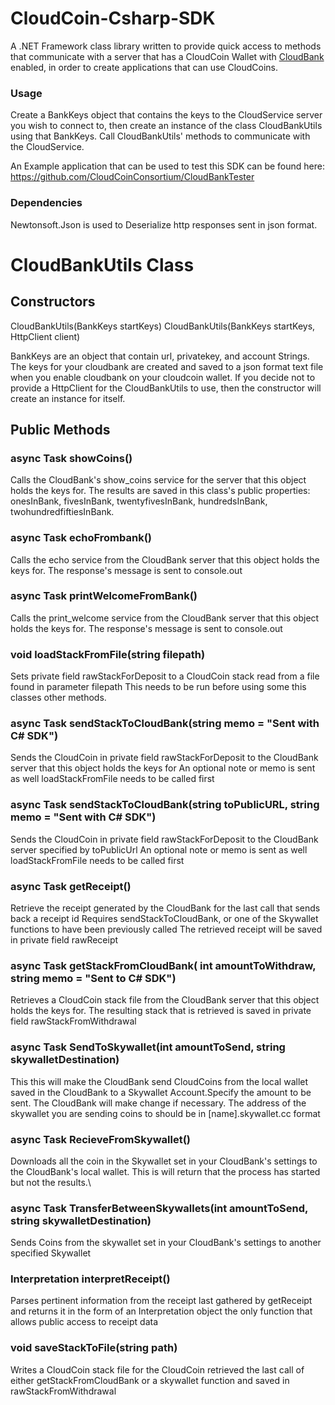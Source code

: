 CloudCoin-Csharp-SDK
====================

A .NET Framework class library written to provide quick access to methods that communicate with a server that has a CloudCoin Wallet with [CloudBank](https://github.com/CloudCoinConsortium/CloudBank-V2) enabled, in order to create applications that can use CloudCoins.

### Usage

Create a BankKeys object that contains the keys to the CloudService server you wish to connect to, then create an instance of the class CloudBankUtils using that BankKeys. Call CloudBankUtils' methods to communicate with the CloudService.

An Example application that can be used to test this SDK can be found here: 
https://github.com/CloudCoinConsortium/CloudBankTester

### Dependencies

Newtonsoft.Json is used to Deserialize http responses sent in json format.



# CloudBankUtils Class

## Constructors

CloudBankUtils(BankKeys startKeys)
CloudBankUtils(BankKeys startKeys, HttpClient client)

BankKeys are an object that contain url, privatekey, and account Strings. The keys for your cloudbank are created and saved to a json format text file when you enable cloudbank on your cloudcoin wallet.
If you decide not to provide a HttpClient for the CloudBankUtils to use, then the constructor will create an instance for itself.

## Public Methods

### async Task showCoins()
Calls the CloudBank's show_coins service for the server that this object holds the keys for.
The results are saved in this class's public properties: onesInBank, fivesInBank, twentyfivesInBank, hundredsInBank, twohundredfiftiesInBank.

### async Task echoFrombank()
Calls the echo service from the CloudBank server that this object holds the keys for.
The response's message is sent to console.out

### async Task printWelcomeFromBank()
Calls the print_welcome service from the CloudBank server that this object holds the keys for.
The response's message is sent to console.out

### void loadStackFromFile(string filepath)
Sets private field rawStackForDeposit to a CloudCoin stack read from a file found in parameter filepath
This needs to be run before using some this classes other methods.

### async Task sendStackToCloudBank(string memo = "Sent with C# SDK")
Sends the CloudCoin in private field rawStackForDeposit to the CloudBank server that this object holds the keys for
An optional note or memo is sent as well
loadStackFromFile needs to be called first

### async Task sendStackToCloudBank(string toPublicURL, string memo = "Sent with C# SDK")
Sends the CloudCoin in private field rawStackForDeposit to the CloudBank server specified by toPublicUrl
An optional note or memo is sent as well
loadStackFromFile needs to be called first

### async Task getReceipt()
Retrieve the receipt generated by the CloudBank for the last call that sends back a receipt id
Requires sendStackToCloudBank, or one of the Skywallet functions to have been previously called
The retrieved receipt will be saved in private field rawReceipt

### async Task getStackFromCloudBank( int amountToWithdraw, string memo = "Sent to C# SDK")
Retrieves a CloudCoin stack file from the CloudBank server that this object holds the keys for.
The resulting stack that is retrieved is saved in private field rawStackFromWithdrawal

### async Task SendToSkywallet(int amountToSend, string skywalletDestination)
This this will make the CloudBank send CloudCoins from the local wallet saved in the CloudBank to a Skywallet Account.Specify the amount to be sent. The CloudBank will make change if necessary.
The address of the skywallet you are sending coins to should be in [name].skywallet.cc format

### async Task RecieveFromSkywallet()
Downloads all the coin in the Skywallet set in your CloudBank's settings to the CloudBank's local wallet. This is will return that the process has started but not the results.\

### async Task TransferBetweenSkywallets(int amountToSend, string skywalletDestination)
Sends Coins from the skywallet set in your CloudBank's settings to another specified Skywallet

### Interpretation interpretReceipt()
Parses pertinent information from the receipt last gathered by getReceipt and returns it in the form of an Interpretation object
the only function that allows public access to receipt data

### void saveStackToFile(string path)
Writes a CloudCoin stack file for the CloudCoin retrieved the last call of either getStackFromCloudBank or a skywallet function and saved in rawStackFromWithdrawal

